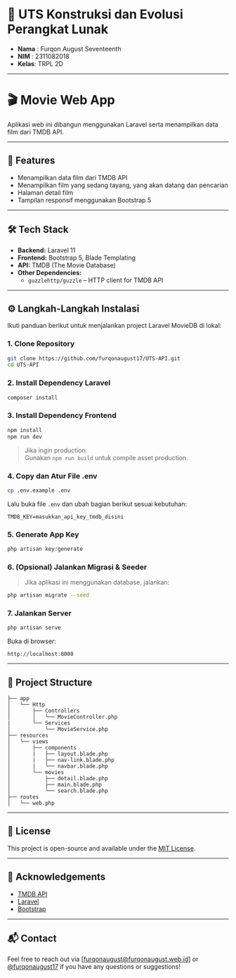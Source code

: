 # 📝 UTS Konstruksi dan Evolusi Perangkat Lunak

- **Nama** : Furqon August Seventeenth
- **NIM**  : 2311082018
- **Kelas**: TRPL 2D

---

# 🎬 Movie Web App

Aplikasi web ini dibangun menggunakan Laravel serta menampilkan data film dari TMDB API.

---

## 🚀 Features

- Menampilkan data film dari TMDB API
- Menampilkan film yang sedang tayang, yang akan datang dan pencarian
- Halaman detail film 
- Tampilan responsif menggunakan Bootstrap 5

---

## 🛠️ Tech Stack

- **Backend:** Laravel 11
- **Frontend:** Bootstrap 5, Blade Templating
- **API:** TMDB (The Movie Database)
- **Other Dependencies:**
  - `guzzlehttp/guzzle` – HTTP client for TMDB API

---

## ⚙️ Langkah-Langkah Instalasi

Ikuti panduan berikut untuk menjalankan project Laravel MovieDB di lokal:

### 1. **Clone Repository**

```bash
git clone https://github.com/furqonaugust17/UTS-API.git
cd UTS-API
```

### 2. **Install Dependency Laravel**

```bash
composer install
```

### 3. **Install Dependency Frontend**

```bash
npm install
npm run dev
```

> Jika ingin production:\
> Gunakan `npm run build` untuk compile asset production.

### 4. **Copy dan Atur File .env**

```bash
cp .env.example .env
```

Lalu buka file `.env` dan ubah bagian berikut sesuai kebutuhan:

```env
TMDB_KEY=masukkan_api_key_tmdb_disini
```

### 5. **Generate App Key**

```bash
php artisan key:generate
```

### 6. **(Opsional) Jalankan Migrasi & Seeder**

> Jika aplikasi ini menggunakan database, jalankan:

```bash
php artisan migrate --seed
```

### 7. **Jalankan Server**

```bash
php artisan serve
```

Buka di browser:

```
http://localhost:8000
```

---

## 📁 Project Structure

```
├── app
│   └── Http
│       ├── Controllers
│       │   └── MovieController.php
|       └── Services
│           └── MovieService.php
├── resources
│   └── views
│       ├── components
│       |   ├── layout.blade.php
│       |   ├── nav-link.blade.php
│       |   └── navbar.blade.php
│       └── movies
│           ├── detail.blade.php
│           ├── main.blade.php
│           └── search.blade.php
├── routes
│   └── web.php
```

---

## 📄 License

This project is open-source and available under the [MIT License](LICENSE).

---

## 🙌 Acknowledgements

- [TMDB API](https://www.themoviedb.org/documentation/api)
- [Laravel](https://laravel.com)
- [Bootstrap](https://getbootstrap.com)

---

## 📬 Contact

Feel free to reach out via [[furqonaugust@furqonaugust.web.id](mailto\:furqonaugust@furqonaugust.web.id)] or [@furqonaugust17](https://github.com/furqonaugust17) if you have any questions or suggestions!


